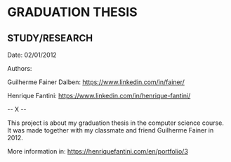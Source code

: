 # GRADUATION THESIS
## STUDY/RESEARCH

Date: 02/01/2012


Authors:

Guilherme Fainer Dalben: https://www.linkedin.com/in/fainer/

Henrique Fantini: https://www.linkedin.com/in/henrique-fantini/

-- X --

This project is about my graduation thesis in the computer science course. It was made together with my classmate and friend Guilherme Fainer in 2012.

More information in: https://henriquefantini.com/en/portfolio/3